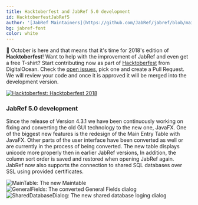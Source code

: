 ```yaml
---
title: Hacktoberfest and JabRef 5.0 development
id: HacktoberfestJabRef5
author: '[JabRef Maintainers](https://github.com/JabRef/jabref/blob/main/MAINTAINERS)'
bg: jabref-font
color: white
---
```


📅 October is here and that means that it's time for 2018's edition of **Hacktoberfest**!
Want to help with the improvement of JabRef and even get a free T-shirt? Start contributing now as part of [Hacktoberfest](https://hacktoberfest.digitalocean.com/) from DigitalOcean.
Check the [open issues](https://github.com/JabRef/jabref/issues), pick one and create a Pull Request. We will review your code and once it is approved it will be merged into the development version.

[![Hacktoberfest: Hacktoberfest 2018](../img/Hacktoberfest_2018_banner1_1293x157.png)](https://hacktoberfest.digitalocean.com/)

### JabRef 5.0 development

Since the release of Version 4.3.1 we have been continuously working on fixing and converting the old GUI technology to the new one, JavaFX.
One of the biggest new features is the redesign of the Main Entry Table with JavaFX. Other parts of the user interface have been converted as well or are currently in the process of being converted.
The new table displays unicode more properly then in earlier JabRef versions, In addition, the column sort order is saved and restored when opening JabRef again.
JabRef now also supports the connection to shared SQL databases over SSL using provided certificates.

![MainTable: The new Maintable](../img/MainTableUnicode.PNG)
![GeneralFields: The converted General Fields dialog](../img/GeneralFields.PNG)
![SharedDatabaseDialog: The new shared database loging dialog](../img/SharedDbDialog.PNG)
